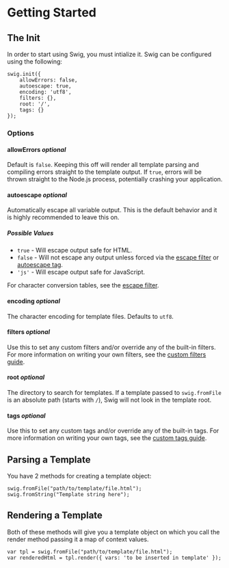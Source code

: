 # Getting Started

## The Init

In order to start using Swig, you must intialize it. Swig can be configured using the following:

    swig.init({
        allowErrors: false,
        autoescape: true,
        encoding: 'utf8',
        filters: {},
        root: '/',
        tags: {}
    });

### Options

#### allowErrors _optional_

Default is `false`. Keeping this off will render all template parsing and compiling errors straight to the template output. If `true`, errors will be thrown straight to the Node.js process, potentially crashing your application.

#### autoescape _optional_

Automatically escape all variable output. This is the default behavior and it is highly recommended to leave this on.

##### Possible Values

* `true` - Will escape output safe for HTML.
* `false` - Will not escape any output unless forced via the [escape filter](filters.md#escape) or [autoescape tag](tags.md#escape).
* `'js'` - Will escape output safe for JavaScript.

For character conversion tables, see the [escape filter](filters.md#escape).

#### encoding _optional_

The character encoding for template files. Defaults to `utf8`.

#### filters _optional_

Use this to set any custom filters and/or override any of the built-in filters. For more information on writing your own filters, see the [custom filters guide](filters.md#custom_filters).

#### root _optional_

The directory to search for templates. If a template passed to `swig.fromFile` is an absolute path (starts with `/`), Swig will not look in the template root.

#### tags _optional_

Use this to set any custom tags and/or override any of the built-in tags. For more information on writing your own tags, see the [custom tags guide](custom-tags.md).

## Parsing a Template

You have 2 methods for creating a template object:

    swig.fromFile("path/to/template/file.html");
    swig.fromString("Template string here");

## Rendering a Template
Both of these methods will give you a template object on which you call the render method passing it a map of context values.

    var tpl = swig.fromFile("path/to/template/file.html");
    var renderedHtml = tpl.render({ vars: 'to be inserted in template' });
